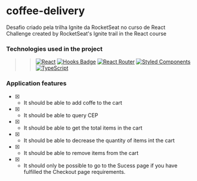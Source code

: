 # coffee-delivery
Desafio criado pela trilha Ignite da RocketSeat no curso de React <br>
Challenge created by RocketSeat's Ignite trail in the React course




### Technologies used in the project
>> [![React](https://img.shields.io/badge/React-20232A?style=for-the-badge&logo=react&logoColor=61DAFB)](https://reactjs.org/)
>> [![Hooks Badge](https://img.shields.io/badge/-Hooks-%2320232a.svg?style=for-the-badge&logo=React&logoColor=%2361DAFB)](https://reactjs.org/docs/hooks-intro.html)
>> [![React Router](https://img.shields.io/badge/React_Router-CA4245?style=for-the-badge&logo=react-router&logoColor=white)](https://reactrouter.com/en/main)
>> [![Styled Components](https://img.shields.io/badge/styled--components-DB7093?style=for-the-badge&logo=styled-components&logoColor=white)](https://styled-components.com/)
>> [![TypeScript](https://img.shields.io/badge/TypeScript-007ACC?style=for-the-badge&logo=typescript&logoColor=white)](https://www.typescriptlang.org/pt/)

### Application features

- [x] - It should be able to add coffe to the cart
- [x] - It should be able to query CEP
- [x] - It should be able to get the total items in the cart
- [x] - It should be able to decrease the quantity of items int the cart
- [x] - It should be able to remove items from the cart
- [x] - It should only be possible to go to the Sucess page if you have fulfilled the Checkout page requirements.
